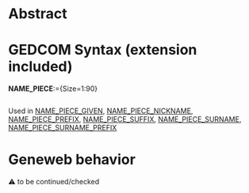﻿# Abstract

# GEDCOM Syntax (extension included)

**NAME_PIECE**:={Size=1:90}
<pre>
</pre>
Used in <a href=Ged.NAME_PIECE_GIVEN>NAME_PIECE_GIVEN</a>, <a href=Ged.NAME_PIECE_NICKNAME>NAME_PIECE_NICKNAME</a>, <a href=Ged.NAME_PIECE_PREFIX>NAME_PIECE_PREFIX</a>, <a href=Ged.NAME_PIECE_SUFFIX>NAME_PIECE_SUFFIX</a>, <a href=Ged.NAME_PIECE_SURNAME>NAME_PIECE_SURNAME</a>, <a href=Ged.NAME_PIECE_SURNAME_PREFIX>NAME_PIECE_SURNAME_PREFIX</a><br />

# Geneweb behavior


:warning: to be continued/checked

